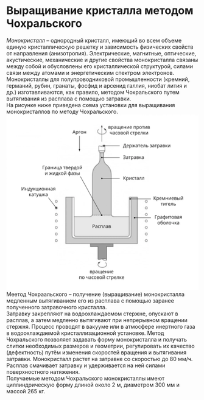 # Выращивание кристалла методом Чохральского  
*Монокристалл* –  однородный кристалл, имеющий во всем объеме единую кристаллическую решетку и зависимость физических свойств от направления (анизотропия). Электрические, магнитные, оптические, акустические, механические и другие свойства монокристалла связаны между собой и обусловлены его кристаллической структурой, силами связи между атомами и энергетическим спектром электронов.  
Монокристаллы для полупроводниковой промышленности (кремний, германий, рубин, гранаты, фосфид и арсенид галлия, ниобат лития и др.) изготавливаются, как правило, методом Чохральского путем вытягивания из расплава с помощью затравки.  
На рисунке ниже приведена схема установки для выращивания монокристаллов по методу Чохральского.  
![bp_npn](./images/resize.webp "Установка для метода Чохральского")
Меетод Чохраальского – получение (выращивание) монокристалла медленным вытягиванием его из расплава с помощью заранее полученного затравочного кристалла.  
Затравку закрепляют на водоохлаждаемом стержне, опускают в расплав, а затем медленно вытягивают при непрерывном вращении стержня. Процесс проводят в вакууме или в атмосфере инертного газа в водоохлаждаемой кристаллизационной установке.
Метод Чохральского позволяет задавать форму монокристалла и получать слитки необходимых размеров и геометрии, регулировать их качество (дефектность) путём изменения скоростей вращения и вытягивания затравки. Монокристалл растет на затравке со скоростью до 80 мм/ч. Расплав смачивает затравку и удерживается на ней силами поверхностного натяжения.  
Получаемые методом Чохральского монокристаллы имеют циллиндрическую форму длиной около 2 м, диаметром 300 мм и массой 265 кг.